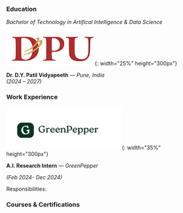 
### **Education**

*Bachelor of Technology in Artifical Intelligence & Data Science*

![alt text](image-4.png){: width="25%" height="300px"}

**Dr. D.Y. Patil Vidyapeeth** — *Pune, India*  
*(2024 –  2027)*        

### **Work Experience**

![alt text](image-3.png){: width="35%" height="300px"}

**A.I. Research Intern** — *GreenPepper*

*(Feb 2024- Dec 2024)*

Responsibilities:


### Courses & Certifications



